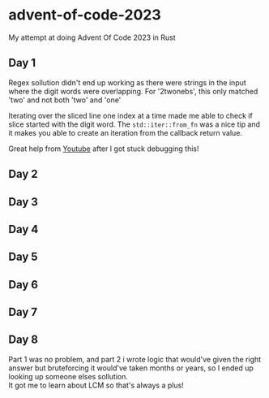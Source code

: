 # advent-of-code-2023

My attempt at doing Advent Of Code 2023 in Rust

## Day 1

Regex sollution didn't end up working as there were strings in the input where the digit words were overlapping.
For '2twonebs', this only matched 'two' and not both 'two' and 'one'

Iterating over the sliced line one index at a time made me able to check if slice started with the digit word.
The `std::iter::from_fn` was a nice tip and it makes you able to create an iteration from the callback return value.

Great help from [Youtube](https://www.youtube.com/watch?v=JOgQMjpGum0) after I got stuck debugging this!

## Day 2

## Day 3

## Day 4

## Day 5

## Day 6

## Day 7

## Day 8

Part 1 was no problem, and part 2 i wrote logic that would've given the right answer but bruteforcing it would've taken months or years, so I ended up looking up someone elses sollution.  
It got me to learn about LCM so that's always a plus!
